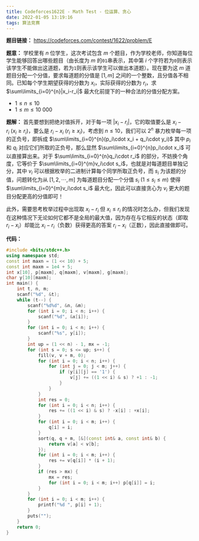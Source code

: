 ```yaml
---
title: Codeforces1622E - Math Test - 位运算、贪心
date: 2022-01-05 13:19:16
tags: 算法竞赛
---
```


**题目链接：** https://codeforces.com/contest/1622/problem/E

**题意：** 学校里有 $n$ 位学生，这次考试包含 $m$ 个题目，作为学校老师，你知道每位学生能够回答出哪些题目（由长度为 $m$ 的`01`串表示，其中第 $i$ 个字符若为`0`则表示该学生不能做出这道题，若为`1`则表示该学生可以做出本道题）。现在要为这 $m$ 道题目分配一个分值，要求每道题的分值是 $[1,m]$ 之间的一个整数，且分值各不相同。已知每个学生期望获得的分数为 $x_i$，实际获得的分数为 $r_i$，求 $\sum\limits_{i=0}^{n}|x_i-r_i|$ 最大化前提下的一种合法的分值分配方案。
- $1\le n\le 10$
- $1\le m\le 10\ 000$

**题解：** 首先要想到把绝对值拆开，对于每一项 $|x_i-r_i|$，它的取值要么是 $x_i-r_i\ (x_i\ge r_i)$，要么是 $r_i-x_i\ (r_i\ge x_i)$，考虑到 $n\le 10$，我们可以 $2^n$ 暴力枚举每一项的正负号，即拆成 $\sum\limits_{i=0}^{n}(p_i\cdot x_i + q_i\cdot y_i)$ 其中 $p_i$ 和 $q_i$ 对应它们所取的正负号，那么显然 $\sum\limits_{i=0}^{n}p_i\cdot x_i$ 可以直接算出来。对于 $\sum\limits_{i=0}^{n}q_i\cdot r_i$ 的部分，不妨换个角度，它等价于 $\sum\limits_{i=0}^{m}v_i\cdot s_i$，也就是对每道题目单独记分，其中 $v_i$ 可以根据枚举的二进制计算每个同学所取正负号，而 $s_i$ 为该题的分值，问题转化为从 $[1,2,\cdots,m]$ 为每道题目分配一个分值 $s_i\ (1\le s_i\le m)$ 使得 $\sum\limits_{i=0}^{m}v_i\cdot s_i$ 最大化，因此可以直接贪心为 $v_i$ 更大的题目分配更高的分值即可！

此外，需要思考枚举过程中出现取 $x_i-r_i$ 但 $x_i\le r_i$ 的情况时怎么办，但我们发现在这种情况下无论如何它都不是全局的最大值，因为存在与它相反的状态（即取 $r_i-x_i$）却能比 $x_i-r_i$（负数）获得更高的答案 $r_i-x_i$（正数），因此直接做即可。

**代码：**
```c++
#include <bits/stdc++.h>
using namespace std;
const int maxn = (1 << 10) + 5;
const int maxm = 1e4 + 5;
int x[10], p[maxm], q[maxm], v[maxm], g[maxm];
char y[10][maxm];
int main() {
	int t, n, m;
	scanf("%d", &t);
	while (t--) {
		scanf("%d%d", &n, &m);
		for (int i = 0; i < n; i++) {
			scanf("%d", &x[i]);
		}
		for (int i = 0; i < n; i++) {
			scanf("%s", y[i]);
		}
		int up = (1 << n) - 1, mx = -1;
		for (int s = 0; s <= up; s++) {
			fill(v, v + m, 0);
			for (int i = 0; i < n; i++) {
				for (int j = 0; j < m; j++) {
					if (y[i][j] == '1') {
						v[j] += ((1 << i) & s) ? +1 : -1;
					}
				}
			}
			int res = 0;
			for (int i = 0; i < n; i++) {
				res += ((1 << i) & s) ? -x[i] : +x[i];
			}
			for (int i = 0; i < m; i++) {
				q[i] = i;
			}
			sort(q, q + m, [&](const int& a, const int& b) {
				return v[a] < v[b];
			});
			for (int i = 0; i < m; i++) {
				res += v[q[i]] * (i + 1);
			}
			if (res > mx) {
				mx = res;
				for (int i = 0; i < m; i++) p[q[i]] = i;
			}
		}
		for (int i = 0; i < m; i++) {
			printf("%d ", p[i] + 1);
		}
		puts("");
	}
	return 0;
}
```